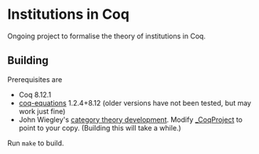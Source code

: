 # Institutions in Coq

Ongoing project to formalise the theory of institutions in Coq.

## Building

Prerequisites are

- Coq 8.12.1
- [coq-equations](https://mattam82.github.io/Coq-Equations/) 1.2.4+8.12 (older versions have not been tested, but may work just fine)
- John Wiegley's [category theory development](https://github.com/jwiegley/category-theory). Modify [_CoqProject](_CoqProject) to point to your copy. (Building this will take a while.)

Run `make` to build.

